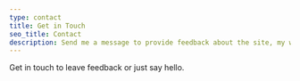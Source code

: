 ```yaml
---
type: contact
title: Get in Touch
seo_title: Contact
description: Send me a message to provide feedback about the site, my writing, or anything else on your mind.
---
```


Get in touch to leave feedback or just say hello.

